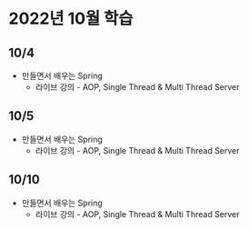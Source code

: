 # 2022년 10월 학습

## 10/4

- 만들면서 배우는 Spring
  - 라이브 강의 - AOP, Single Thread & Multi Thread Server

## 10/5

- 만들면서 배우는 Spring
  - 라이브 강의 - AOP, Single Thread & Multi Thread Server

## 10/10

- 만들면서 배우는 Spring
  - 라이브 강의 - AOP, Single Thread & Multi Thread Server
